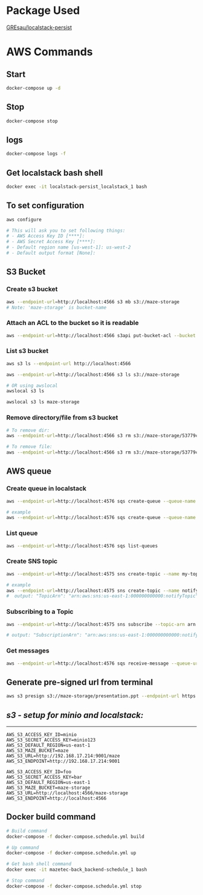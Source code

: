 # Package Used

[GREsau/localstack-persist](https://github.com/GREsau/localstack-persist?tab=readme-ov-file)

# AWS Commands

## Start

```sh
docker-compose up -d
```

## Stop

```sh
docker-compose stop
```

## logs

```sh
docker-compose logs -f
```

## Get localstack bash shell

```sh
docker exec -it localstack-persist_localstack_1 bash
```

## To set configuration

```sh
aws configure

# This will ask you to set following things:
# - AWS Access Key ID [****]:
# - AWS Secret Access Key [****]:
# - Default region name [us-west-1]: us-west-2
# - Default output format [None]:
```

## S3 Bucket

### Create s3 bucket

```sh
aws --endpoint-url=http://localhost:4566 s3 mb s3://maze-storage
# Note: 'maze-storage' is bucket-name
```

### Attach an ACL to the bucket so it is readable

```sh
aws --endpoint-url=http://localhost:4566 s3api put-bucket-acl --bucket maze-storage --acl public-read
```

### List s3 bucket

```sh
aws s3 ls --endpoint-url http://localhost:4566

aws --endpoint-url=http://localhost:4566 s3 ls s3://maze-storage

# OR using awslocal
awslocal s3 ls

awslocal s3 ls maze-storage
```

### Remove directory/file from s3 bucket

```sh
# To remove dir:
aws --endpoint-url=http://localhost:4566 s3 rm s3://maze-storage/53779c28-3dd7-4e7d-bc2c-95aab8c1a67e/temp/ --recursive 

# To remove file:
aws --endpoint-url=http://localhost:4566 s3 rm s3://maze-storage/53779c28-3dd7-4e7d-bc2c-95aab8c1a67e/temp.txt
```

## AWS queue

### Create queue in localstack

```sh
aws --endpoint-url=http://localhost:4576 sqs create-queue --queue-name <queue-name>

# example
aws --endpoint-url=http://localhost:4576 sqs create-queue --queue-name notifyqueue
```

### List queue

```sh
aws --endpoint-url=http://localhost:4576 sqs list-queues
```

### Create SNS topic

```sh
aws --endpoint-url=http://localhost:4575 sns create-topic --name my-topic-name

# example
aws --endpoint-url=http://localhost:4575 sns create-topic --name notifyTopic
#  output: "TopicArn": "arn:aws:sns:us-east-1:000000000000:notifyTopic"
```

### Subscribing to a Topic

```sh
aws --endpoint-url=http://localhost:4575 sns subscribe --topic-arn arn:aws:sns:us-east-1:000000000000:notifyTopic --protocol sqs --notification-endpoint http://localhost:4576/queue/notifyqueue

# output: "SubscriptionArn": "arn:aws:sns:us-east-1:000000000000:notifyTopic:ccb720ca-18cb-4e71-bd9e-bd385c226d32"
```

### Get messages

```sh
aws --endpoint-url=http://localhost:4576 sqs receive-message --queue-url http://localhost:4576/queue/notifyqueue
```

## Generate pre-signed url from terminal

```sh
aws s3 presign s3://maze-storage/presentation.ppt --endpoint-url https://s3.wasabisys.com
```

## ***s3 - setup for minio and localstack:***

-----------------------------------

```dotenv
AWS_S3_ACCESS_KEY_ID=minio
AWS_S3_SECRET_ACCESS_KEY=minio123
AWS_S3_DEFAULT_REGION=us-east-1
AWS_S3_MAZE_BUCKET=maze
AWS_S3_URL=http://192.168.17.214:9001/maze
AWS_S3_ENDPOINT=http://192.168.17.214:9001
```

```dotenv
AWS_S3_ACCESS_KEY_ID=foo
AWS_S3_SECRET_ACCESS_KEY=bar
AWS_S3_DEFAULT_REGION=us-east-1
AWS_S3_MAZE_BUCKET=maze-storage
AWS_S3_URL=http://localhost:4566/maze-storage
AWS_S3_ENDPOINT=http://localhost:4566
```

## Docker build command

```sh
# Build command
docker-compose -f docker-compose.schedule.yml build

# Up command
docker-compose -f docker-compose.schedule.yml up

# Get bash shell command
docker exec -it mazetec-back_backend-schedule_1 bash

# Stop command
docker-compose -f docker-compose.schedule.yml stop
```
